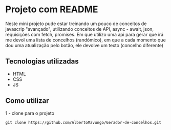 # Projeto com README
Neste mini projeto pude estar treinando um pouco de conceitos de javascrip "avançado", utilizando conceitos de API, async - await, json, requisições com fetch, promises. Em que utilizo uma api para gerar que irá me devol uma lista de concelhos (randómico), em que a cada momento que dou uma atualização pelo botão, ele devolve um texto (concelho diferente)

## Tecnologias utilizadas
- HTML
- CSS
- JS

## Como utilizar

1 - clone para o projeto
```
git clone https://github.com/AlbertoMavungo/Gerador-de-concelhos.git
```


